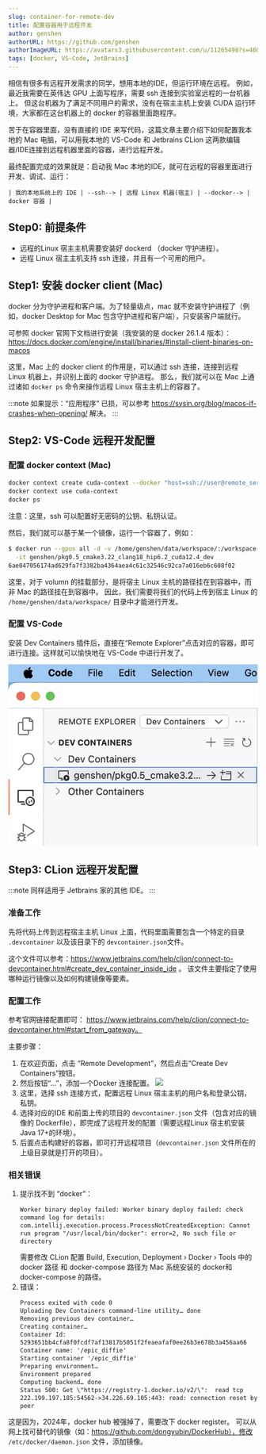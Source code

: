 ```yaml
---
slug: container-for-remote-dev
title: 配置容器用于远程开发 
author: genshen
authorURL: https://github.com/genshen
authorImageURL: https://avatars3.githubusercontent.com/u/11265498?s=460&v=4
tags: [docker, VS-Code, JetBrains]
---
```


相信有很多有远程开发需求的同学，想用本地的IDE，但运行环境在远程。
例如，最近我需要在英伟达 GPU 上面写程序，需要 ssh 连接到实验室远程的一台机器上。
但这台机器为了满足不同用户的需求，没有在宿主主机上安装 CUDA 运行环境，大家都在这台机器上的 docker 的容器里面跑程序。

苦于在容器里面，没有直接的 IDE 来写代码，这篇文章主要介绍下如何配置我本地的 Mac 电脑，可以用我本地的 VS-Code 和 Jetbrains CLion 这两款编辑器/IDE连接到远程机器里面的容器，进行远程开发。

最终配置完成的效果就是：启动我 Mac 本地的IDE，就可在远程的容器里面进行开发、调试、运行：
```
| 我的本地系统上的 IDE | --ssh--> | 远程 Linux 机器(宿主) | --docker--> | docker 容器 |
```

## Step0: 前提条件
- 远程的Linux 宿主主机需要安装好 dockerd （docker 守护进程）。
- 远程 Linux 宿主主机支持 ssh 连接，并且有一个可用的用户。

<!--truncate-->

## Step1: 安装 docker client (Mac)
docker 分为守护进程和客户端。为了轻量级点，mac 就不安装守护进程了（例如，docker Desktop for Mac 包含守护进程和客户端），只安装客户端就行。 

可参照 docker 官网下文档进行安装（我安装的是 docker 26.1.4 版本）：
https://docs.docker.com/engine/install/binaries/#install-client-binaries-on-macos

这里，Mac 上的 docker client 的作用是，可以通过 ssh 连接，连接到远程 Linux 机器上，并识别上面的 docker 守护进程。
那么，我们就可以在 Mac 上通过诸如 `docker ps` 命令来操作远程 Linux 宿主主机上的容器了。

:::note
如果提示：“应用程序” 已损，可以参考 https://sysin.org/blog/macos-if-crashes-when-opening/ 解决。
:::

## Step2: VS-Code 远程开发配置

### 配置 docker context (Mac)
```bash
docker context create cuda-context --docker "host=ssh://user@remote_server_ip"
docker context use cuda-context
docker ps
```
注意：这里，ssh 可以配置好无密码的公钥、私钥认证。

然后，我们就可以基于某一个镜像，运行一个容器了，例如：
```bash
$ docker run --gpus all -d -v /home/genshen/data/workspace/:/workspace \
  -it genshen/pkg0.5_cmake3.22_clang18_hip6.2_cuda12.4_dev
6ae047056174ad629fa7f3382ba4364aea4c61c32546c92ca7a016eb6c608f02
```
这里，对于 volumn 的挂载部分，是将宿主 Linux 主机的路径挂在到容器中，而非 Mac 的路径挂在到容器中。
因此，我们需要将我们的代码上传到宿主 Linux 的 `/home/genshen/data/workspace/` 目录中才能进行开发。

### 配置 VS-Code
安装 Dev Containers 插件后，直接在“Remote Explorer”点击对应的容器，即可进行连接。这样就可以愉快地在 VS-Code 中进行开发了。

![](./vsc-dev-container.webp)

## Step3: CLion 远程开发配置
:::note
同样适用于 Jetbrains 家的其他 IDE。
:::

### 准备工作
先将代码上传到远程宿主主机 Linux 上面，代码里面需要包含一个特定的目录 `.devcontainer` 以及该目录下的 `devcontainer.json`文件。

这个文件可以参考：https://www.jetbrains.com/help/clion/connect-to-devcontainer.html#create_dev_container_inside_ide 。
该文件主要指定了使用哪种运行镜像以及如何构建镜像等要素。

### 配置工作
参考官网链接配置即可：
https://www.jetbrains.com/help/clion/connect-to-devcontainer.html#start_from_gateway。

主要步骤：
1. 在欢迎页面，点击 “Remote Development”，然后点击“Create Dev Containers”按钮。
2. 然后按钮“...”，添加一个Docker 连接配置。
   ![](https://resources.jetbrains.com/help/img/idea/2024.2/docker_config.png)
3. 这里，选择 ssh 连接方式，配置远程 Linux 宿主主机的用户名和登录公钥，私钥。
4. 选择对应的IDE 和前面上传的项目的 `devcontainer.json` 文件（包含对应的镜像的 Dockerfile），即完成了远程开发的配置（需要远程Linux 宿主机安装Java 17+的环境）。
5. 后面点击构建好的容器，即可打开远程项目（`devcontainer.json` 文件所在的上级目录就是打开的项目）。

### 相关错误
1. 提示找不到 “docker”：
   ```log
   Worker binary deploy failed: Worker binary deploy failed: check command log for details: com.intellij.execution.process.ProcessNotCreatedException: Cannot run program "/usr/local/bin/docker": error=2, No such file or directory
   ```
   需要修改 CLion 配置 Build, Execution, Deployment › Docker › Tools 中的 docker 路径 和 docker-compose 路径为 Mac 系统安装的 docker和 docker-compose 的路径。
2. 错误：
    ```log
    Process exited with code 0
    Uploading Dev Containers command-line utility… done
    Removing previous dev container…
    Creating container…
    Container Id: 5293651bb4cfa8f0fcdf7af13817b5051f2feaeafaf0ee26b3e678b3a456aa66
    Container name: '/epic_diffie'
    Starting container '/epic_diffie'
    Preparing environment…
    Environment prepared
    Computing backend… done
    Status 500: Get \"https://registry-1.docker.io/v2/\":  read tcp 222.199.197.185:54562->34.226.69.105:443: read: connection reset by peer
    ```
  这是因为，2024年，docker hub 被强掉了，需要改下 docker register。
  可以从网上找可替代的镜像（如：https://github.com/dongyubin/DockerHub），修改 `/etc/docker/daemon.json` 文件，添加镜像。
